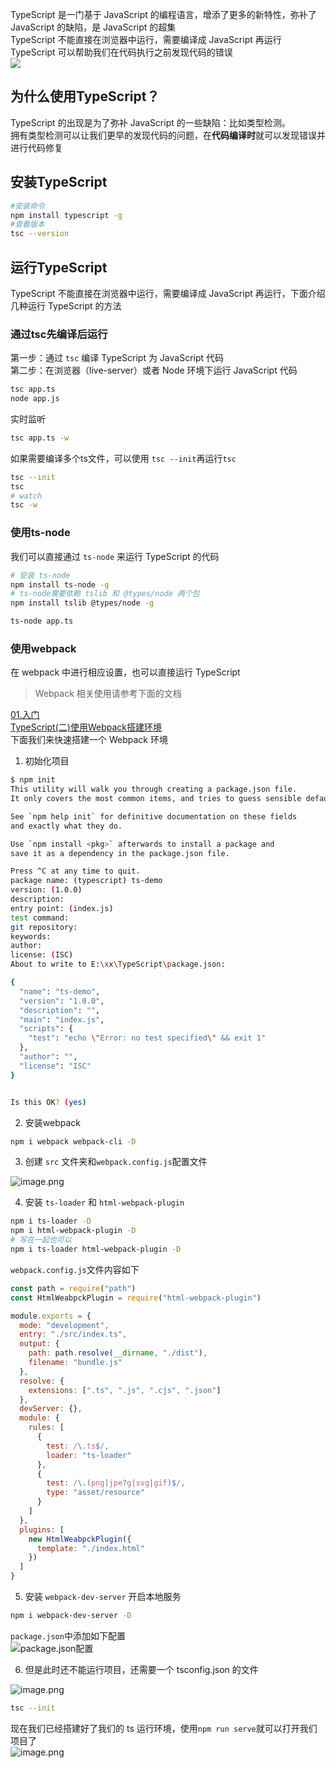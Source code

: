 TypeScript 是一门基于 JavaScript 的编程语言，增添了更多的新特性，弥补了 JavaScript 的缺陷，是 JavaScript 的超集<br />TypeScript 不能直接在浏览器中运行，需要编译成 JavaScript 再运行<br />TypeScript 可以帮助我们在代码执行之前发现代码的错误<br />![](https://cdn.nlark.com/yuque/0/2023/png/2384107/1686041389790-9f52f2d1-9d1b-44c1-8814-8ccf7b0d5655.png#averageHue=%23eca531&clientId=ubfbee8f4-1c0a-4&from=paste&id=uc4be9fb1&originHeight=500&originWidth=727&originalType=url&ratio=1.25&rotation=0&showTitle=false&status=done&style=none&taskId=u72d9679f-cbc2-4256-a7e1-f5a4092384b&title=)
## 为什么使用TypeScript？
TypeScript 的出现是为了弥补 JavaScript 的一些缺陷：比如类型检测。 <br />拥有类型检测可以让我们更早的发现代码的问题，在**代码编译时**就可以发现错误并进行代码修复
## 安装TypeScript
```bash
#安装命令
npm install typescript -g
#查看版本
tsc --version
```
## 运行TypeScript
TypeScript 不能直接在浏览器中运行，需要编译成 JavaScript 再运行，下面介绍几种运行 TypeScript 的方法
### 通过tsc先编译后运行
第一步：通过 `tsc` 编译 TypeScript 为 JavaScript 代码<br />第二步：在浏览器（live-server）或者 Node 环境下运行 JavaScript 代码 
```bash
tsc app.ts
node app.js
```
实时监听
```bash
tsc app.ts -w
```
如果需要编译多个ts文件，可以使用 `tsc --init`再运行`tsc`
```bash
tsc --init
tsc
# watch
tsc -w
```
### 使用ts-node
我们可以直接通过 `ts-node` 来运行 TypeScript 的代码
```bash
# 安装 ts-node
npm install ts-node -g
# ts-node需要依赖 tslib 和 @types/node 两个包
npm install tslib @types/node -g
```
```bash
ts-node app.ts
```
### 使用webpack
在 webpack 中进行相应设置，也可以直接运行 TypeScript
> Webpack 相关使用请参考下面的文档

[01.入门](https://www.yuque.com/shadouyou/xg9og3/cxvhmpmhg80kwq3a?view=doc_embed)<br />[TypeScript(二)使用Webpack搭建环境](https://mp.weixin.qq.com/s/wnL1l-ERjTDykWM76l4Ajw)<br />下面我们来快速搭建一个 Webpack 环境

1. 初始化项目
```bash
$ npm init
This utility will walk you through creating a package.json file.
It only covers the most common items, and tries to guess sensible defaults.

See `npm help init` for definitive documentation on these fields
and exactly what they do.

Use `npm install <pkg>` afterwards to install a package and
save it as a dependency in the package.json file.

Press ^C at any time to quit.
package name: (typescript) ts-demo
version: (1.0.0)                                                                                                                                      
description:                                                                                                                                          
entry point: (index.js)                                                                                                                               
test command:                                                                                                                                         
git repository:                                                                                                                                       
keywords:                                                                                                                                             
author:                                                                                                                                               
license: (ISC)                                                                                                                                        
About to write to E:\xx\TypeScript\package.json:

{
  "name": "ts-demo",
  "version": "1.0.0",
  "description": "",
  "main": "index.js",
  "scripts": {
    "test": "echo \"Error: no test specified\" && exit 1"
  },
  "author": "",
  "license": "ISC"
}


Is this OK? (yes)
```

2. 安装webpack
```bash
npm i webpack webpack-cli -D
```

3. 创建 `src` 文件夹和`webpack.config.js`配置文件

![image.png](https://cdn.nlark.com/yuque/0/2023/png/2384107/1697888207436-299451b9-9112-4b04-b7c7-658d0bf60bc7.png#averageHue=%2323272e&clientId=u5396acdd-09fd-4&from=paste&height=154&id=u4d70e51a&originHeight=192&originWidth=446&originalType=binary&ratio=1.25&rotation=0&showTitle=false&size=8898&status=done&style=none&taskId=u047b54c4-daa7-4a92-bcc7-5a3b67bd793&title=&width=356.8)

4. 安装 `ts-loader` 和 `html-webpack-plugin`
```bash
npm i ts-loader -D
npm i html-webpack-plugin -D
# 写在一起也可以
npm i ts-loader html-webpack-plugin -D
```
`webpack.config.js`文件内容如下
```javascript
const path = require("path")
const HtmlWeabpckPlugin = require("html-webpack-plugin")

module.exports = {
  mode: "development",
  entry: "./src/index.ts",
  output: {
    path: path.resolve(__dirname, "./dist"),
    filename: "bundle.js"
  },
  resolve: {
    extensions: [".ts", ".js", ".cjs", ".json"]
  },
  devServer: {},
  module: {
    rules: [
      {
        test: /\.ts$/,
        loader: "ts-loader"
      },
      {
        test: /\.(png|jpe?g|svg|gif)$/,
        type: "asset/resource"
      }
    ]
  },
  plugins: [
    new HtmlWeabpckPlugin({
      template: "./index.html"
    })
  ]
}
```

5. 安装 `webpack-dev-server` 开启本地服务
```bash
npm i webpack-dev-server -D
```
`package.json`中添加如下配置<br />![package.json配置](https://cdn.nlark.com/yuque/0/2023/png/2384107/1697888487107-c23f307e-c4e1-4141-99c2-65c110284fba.png#averageHue=%23292c34&clientId=u5396acdd-09fd-4&from=paste&height=66&id=uf36fd288&originHeight=82&originWidth=365&originalType=binary&ratio=1.25&rotation=0&showTitle=true&size=7205&status=done&style=none&taskId=ud32bb05d-1b3c-4147-aa7b-4f72d7be355&title=package.json%E9%85%8D%E7%BD%AE&width=292 "package.json配置")

6. 但是此时还不能运行项目，还需要一个 tsconfig.json 的文件

![image.png](https://cdn.nlark.com/yuque/0/2023/png/2384107/1697888854809-860441ea-4827-4074-bfd0-304fd190710a.png#averageHue=%232a2e36&clientId=u5396acdd-09fd-4&from=paste&height=132&id=u1edef620&originHeight=165&originWidth=796&originalType=binary&ratio=1.25&rotation=0&showTitle=false&size=18611&status=done&style=none&taskId=u125bfc51-895c-4b82-96f4-ea9b99623fc&title=&width=636.8)
```bash
tsc --init
```
现在我们已经搭建好了我们的 ts 运行环境，使用`npm run serve`就可以打开我们项目了 <br />![image.png](https://cdn.nlark.com/yuque/0/2023/png/2384107/1697889522922-997cdad1-5381-4de4-a9f2-078b0c6241cc.png#averageHue=%232a2e37&clientId=u5396acdd-09fd-4&from=paste&height=610&id=u50d63e8e&originHeight=762&originWidth=1163&originalType=binary&ratio=1.25&rotation=0&showTitle=false&size=63885&status=done&style=none&taskId=ub874b037-9846-43b3-a58b-8e4ca25681e&title=&width=930.4)

